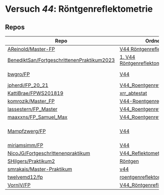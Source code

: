# Versuch *44*: Röntgenreflektometrie

## Repos

|                                              Repo                                              |                                                                                Ordner                                                                                 |                                                                                                                                                                                                                                                                             PDFs                                                                                                                                                                                                                                                                              |
|------------------------------------------------------------------------------------------------|-----------------------------------------------------------------------------------------------------------------------------------------------------------------------|---------------------------------------------------------------------------------------------------------------------------------------------------------------------------------------------------------------------------------------------------------------------------------------------------------------------------------------------------------------------------------------------------------------------------------------------------------------------------------------------------------------------------------------------------------------|
|[AReinold/Master-FP](../repo/AReinold/Master-FP)                                                |[V44 Röntgenreflektometrie](https://github.com/AReinold/Master-FP/tree/master/V44%20R%C3%B6ntgenreflektometrie)                                                        |–                                                                                                                                                                                                                                                                                                                                                                                                                                                                                                                                                              |
|[BenediktSan/FortgeschrittenenPraktikum2023](../repo/BenediktSan/FortgeschrittenenPraktikum2023)|[1. V44 Röntgenreflektometrie](https://github.com/BenediktSan/FortgeschrittenenPraktikum2023/tree/main/Versuche%20Semester%20VII/1.%20V44%20R%C3%B6ntgenreflektometrie)|[V44.pdf](https://docs.google.com/viewer?url=https://raw.githubusercontent.com/BenediktSan/FortgeschrittenenPraktikum2023/main/Versuche%20Semester%20VII/1.%20V44%20R%C3%B6ntgenreflektometrie/V44.pdf)                                                                                                                                                                                                                                                                                                                                                        |
|[bwgro/FP](../repo/bwgro/FP)                                                                    |[V44](https://github.com/bwgro/FP/tree/main/V44)                                                                                                                       |[main.pdf](https://docs.google.com/viewer?url=https://raw.githubusercontent.com/bwgro/FP/main/V44/main.pdf)<br/>[V44.pdf](https://docs.google.com/viewer?url=https://raw.githubusercontent.com/bwgro/FP/main/V44/V44.pdf)                                                                                                                                                                                                                                                                                                                                      |
|[jpherdi/FP_20_21](../repo/jpherdi/FP_20_21)                                                    |[V44_Roentgenreflektometrie](https://github.com/jpherdi/FP_20_21/tree/master/V44_Roentgenreflektometrie)                                                               |–                                                                                                                                                                                                                                                                                                                                                                                                                                                                                                                                                              |
|[KattiBrae/FPWS201819](../repo/KattiBrae/FPWS201819)                                            |[xrr_abtestat](https://github.com/KattiBrae/FPWS201819/tree/master/MA_FP/xrr_abtestat)                                                                                 |–                                                                                                                                                                                                                                                                                                                                                                                                                                                                                                                                                              |
|[komrozik/Master_FP](../repo/komrozik/Master_FP)                                                |[V44-Roentgenreflektometrie](https://github.com/komrozik/Master_FP/tree/main/V44-Roentgenreflektometrie)                                                               |–                                                                                                                                                                                                                                                                                                                                                                                                                                                                                                                                                              |
|[lassestern/FP_Master](../repo/lassestern/FP_Master)                                            |[V44_Roentgenreflektometrie](https://github.com/lassestern/FP_Master/tree/main/V44_Roentgenreflektometrie)                                                             |–                                                                                                                                                                                                                                                                                                                                                                                                                                                                                                                                                              |
|[maaxxns/FP_Samuel_Max](../repo/maaxxns/FP_Samuel_Max)                                          |[V44_Roentgenreflektrometrie](https://github.com/maaxxns/FP_Samuel_Max/tree/main/V44_Roentgenreflektrometrie)                                                          |–                                                                                                                                                                                                                                                                                                                                                                                                                                                                                                                                                              |
|[Mampfzwerg/FP](../repo/Mampfzwerg/FP)                                                          |[V44](https://github.com/Mampfzwerg/FP/tree/master/V44)                                                                                                                |[V44_Sara_Krieg_Marek_Karzel.pdf](https://docs.google.com/viewer?url=https://raw.githubusercontent.com/Mampfzwerg/FP/master/V44/latex-template/V44_Sara_Krieg_Marek_Karzel.pdf)<br/>[V44_Sara_Krieg_Marek_Karzel_2.pdf](https://docs.google.com/viewer?url=https://raw.githubusercontent.com/Mampfzwerg/FP/master/V44/latex-template/V44_Sara_Krieg_Marek_Karzel_2.pdf)<br/>[V44_Sara_Krieg_Marek_Karzel_3.pdf](https://docs.google.com/viewer?url=https://raw.githubusercontent.com/Mampfzwerg/FP/master/V44/latex-template/V44_Sara_Krieg_Marek_Karzel_3.pdf)|
|[miriamsimm/FP](../repo/miriamsimm/FP)                                                          |[V44](https://github.com/miriamsimm/FP/tree/main/V44)                                                                                                                  |–                                                                                                                                                                                                                                                                                                                                                                                                                                                                                                                                                              |
|[NicoJG/Fortgeschrittenenpraktikum](../repo/NicoJG/Fortgeschrittenenpraktikum)                  |[V44_Reflektometrie](https://github.com/NicoJG/Fortgeschrittenenpraktikum/tree/master/V44_Reflektometrie)                                                              |[V44_Abgabe.pdf](https://docs.google.com/viewer?url=https://raw.githubusercontent.com/NicoJG/Fortgeschrittenenpraktikum/master/V44_Reflektometrie/V44_Abgabe.pdf)                                                                                                                                                                                                                                                                                                                                                                                              |
|[SHilgers/Praktikum2](../repo/SHilgers/Praktikum2)                                              |[Röntgen](https://github.com/SHilgers/Praktikum2/tree/master/R%C3%B6ntgen)                                                                                             |–                                                                                                                                                                                                                                                                                                                                                                                                                                                                                                                                                              |
|[smrakais/Master-Praktikum](../repo/smrakais/Master-Praktikum)                                  |[v44](https://github.com/smrakais/Master-Praktikum/tree/main/v44)                                                                                                      |–                                                                                                                                                                                                                                                                                                                                                                                                                                                                                                                                                              |
|[twelvemd12/fp](../repo/twelvemd12/fp)                                                          |[roentgenreflektometrie](https://github.com/twelvemd12/fp/tree/master/versuche/roentgenreflektometrie)                                                                 |–                                                                                                                                                                                                                                                                                                                                                                                                                                                                                                                                                              |
|[VorniV/FP](../repo/VorniV/FP)                                                                  |[V44_Röntgenreflektometrie](https://github.com/VorniV/FP/tree/main/V44_R%C3%B6ntgenreflektometrie)                                                                     |[main.pdf](https://docs.google.com/viewer?url=https://raw.githubusercontent.com/VorniV/FP/main/V44_R%C3%B6ntgenreflektometrie/main.pdf)                                                                                                                                                                                                                                                                                                                                                                                                                        |
